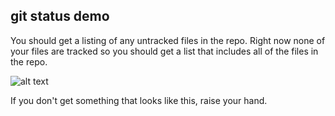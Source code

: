 ##  git status demo

You should get a listing of any untracked files in the repo. Right now none of your files are tracked so you should get a list that includes all of the files in the repo.
<!-- .element: class="align-left" -->

![alt text](images/gitstatus.png)

If you don't get something that looks like this, raise your hand.